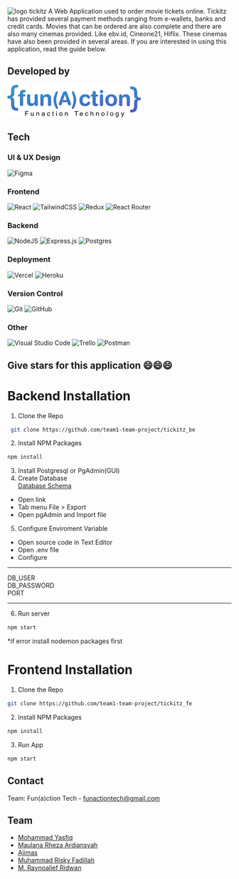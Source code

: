 <img src="./src/assets/icons/Tickitz-logo.svg" alt="logo tickitz" />
A Web Application used to order movie tickets online. Tickitz has provided several payment methods ranging from e-wallets, banks and credit cards. Movies that can be ordered are also complete and there are also many cinemas provided. Like ebv.id, Cineone21, Hiflix. These cinemas have also been provided in several areas. If you are interested in using this application, read the guide below.

## Developed by 
<img src="./src/assets/icons/logo funaction revisi.png" alt="logo funaction" width="300"/>

## Tech
### UI & UX Design
![Figma](https://img.shields.io/badge/figma-%23F24E1E.svg?style=for-the-badge&logo=figma&logoColor=white)
### Frontend
![React](https://img.shields.io/badge/react-%2320232a.svg?style=for-the-badge&logo=react&logoColor=%2361DAFB) ![TailwindCSS](https://img.shields.io/badge/tailwindcss-%2338B2AC.svg?style=for-the-badge&logo=tailwind-css&logoColor=white) ![Redux](https://img.shields.io/badge/redux-%23593d88.svg?style=for-the-badge&logo=redux&logoColor=white) ![React Router](https://img.shields.io/badge/React_Router-CA4245?style=for-the-badge&logo=react-router&logoColor=white)
### Backend
![NodeJS](https://img.shields.io/badge/node.js-6DA55F?style=for-the-badge&logo=node.js&logoColor=white) ![Express.js](https://img.shields.io/badge/express.js-%23404d59.svg?style=for-the-badge&logo=express&logoColor=%2361DAFB) ![Postgres](https://img.shields.io/badge/postgres-%23316192.svg?style=for-the-badge&logo=postgresql&logoColor=white)
### Deployment
![Vercel](https://img.shields.io/badge/vercel-%23000000.svg?style=for-the-badge&logo=vercel&logoColor=white) ![Heroku](https://img.shields.io/badge/heroku-%23430098.svg?style=for-the-badge&logo=heroku&logoColor=white)
### Version Control
![Git](https://img.shields.io/badge/git-%23F05033.svg?style=for-the-badge&logo=git&logoColor=white) ![GitHub](https://img.shields.io/badge/github-%23121011.svg?style=for-the-badge&logo=github&logoColor=white)
### Other
![Visual Studio Code](https://img.shields.io/badge/Visual%20Studio%20Code-0078d7.svg?style=for-the-badge&logo=visual-studio-code&logoColor=white) ![Trello](https://img.shields.io/badge/Trello-%23026AA7.svg?style=for-the-badge&logo=Trello&logoColor=white) ![Postman](https://img.shields.io/badge/Postman-FF6C37?style=for-the-badge&logo=postman&logoColor=white)

## Give stars for this application :smile::smile::smile:

# Backend Installation
1. Clone the Repo
``` sh
 git clone https://github.com/team1-team-project/tickitz_be
```
2. Install NPM Packages
``` sh
npm install
```
3. Install Postgresql or PgAdmin(GUI)
4. Create Database<br>
[Database Schema](https://drawsql.app/teams/array-team/diagrams/fun-a-ction)
  - Open link
  - Tab menu File > Export
  - Open pgAdmin and Import file
5. Configure Enviroment Variable
- Open source code in Text Editor
- Open .env file
- Configure
***
DB_USER<br>
DB_PASSWORD<br>
PORT
***
6. Run server
```sh
npm start
```
*if error install nodemon packages first

# Frontend Installation
1. Clone the Repo
```sh
git clone https://github.com/team1-team-project/tickitz_fe
```
2. Install NPM Packages
```sh
npm install
```
3. Run App
```sh
npm start
```
## Contact
Team:  Fun(a)ction Tech - [funactiontech@gmail.com](mailto:funactiontech@gmail.com)
## Team
- [Mohammad Yasfiq](https://github.com/Yasfiq)
- [Maulana Rheza Ardiansyah](https://github.com/MaulanaRhezaArdiansyah)
- [Ajimas](https://github.com/jiamudza)
- [Muhammad Risky Fadillah](https://github.com/RiskiFadillah)
- [M. Raynoalief Ridwan](https://github.com/reynoalief)
